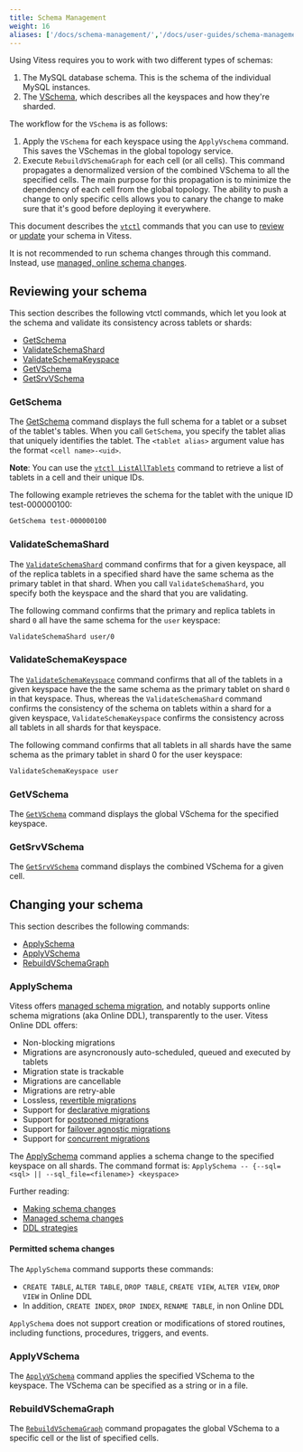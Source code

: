 ```yaml
---
title: Schema Management
weight: 16
aliases: ['/docs/schema-management/','/docs/user-guides/schema-management/','/docs/reference/schema-management/']
---
```


Using Vitess requires you to work with two different types of schemas:

1. The MySQL database schema. This is the schema of the individual MySQL instances.
2. The [VSchema](../vschema), which describes all the keyspaces and how they're sharded.

The workflow for the `VSchema` is as follows:

1. Apply the `VSchema` for each keyspace using the `ApplyVschema` command. This saves the VSchemas in the global topology service.
2. Execute `RebuildVSchemaGraph` for each cell (or all cells). This command propagates a denormalized version of the combined VSchema to all the specified cells. The main purpose for this propagation is to minimize the dependency of each cell from the global topology. The ability to push a change to only specific cells allows you to canary the change to make sure that it's good before deploying it everywhere.

This document describes the [`vtctl`](../../../reference/programs/vtctl/) commands that you can use to [review](#reviewing-your-schema) or [update](#changing-your-schema) your schema in Vitess.

It is not recommended to run schema changes through this command. Instead, use [managed, online schema changes](../../../user-guides/schema-changes/managed-online-schema-changes/).

## Reviewing your schema

This section describes the following vtctl commands, which let you look at the schema and validate its consistency across tablets or shards:

* [GetSchema](#getschema)
* [ValidateSchemaShard](#validateschemashard)
* [ValidateSchemaKeyspace](#validateschemakeyspace)
* [GetVSchema](#getvschema)
* [GetSrvVSchema](#getsrvvschema)

### GetSchema

The [GetSchema](../../programs/vtctl/schema-version-permissions#getschema) command displays the full schema for a tablet or a subset of the tablet's tables. When you call `GetSchema`, you specify the tablet alias that uniquely identifies the tablet. The `<tablet alias>` argument value has the format `<cell name>-<uid>`.

**Note**: You can use the [`vtctl ListAllTablets`](../../../reference/programs/vtctl/#listalltablets) command to retrieve a list of tablets in a cell and their unique IDs.

The following example retrieves the schema for the tablet with the unique ID test-000000100:

``` sh
GetSchema test-000000100
```

### ValidateSchemaShard

The [`ValidateSchemaShard`](../../../reference/programs/vtctl/#validateschemashard) command confirms that for a given keyspace, all of the replica tablets in a specified shard have the same schema as the primary tablet in that shard. When you call `ValidateSchemaShard`, you specify both the keyspace and the shard that you are validating.

The following command confirms that the primary and replica tablets in shard `0` all have the same schema for the `user` keyspace:

``` sh
ValidateSchemaShard user/0
```

### ValidateSchemaKeyspace

The [`ValidateSchemaKeyspace`](../../../reference/programs/vtctl/#validateschemakeyspace) command confirms that all of the tablets in a given keyspace have the the same schema as the primary tablet on shard `0` in that keyspace. Thus, whereas the `ValidateSchemaShard` command confirms the consistency of the schema on tablets within a shard for a given keyspace, `ValidateSchemaKeyspace` confirms the consistency across all tablets in all shards for that keyspace.

The following command confirms that all tablets in all shards have the same schema as the primary tablet in shard 0 for the user keyspace:

``` sh
ValidateSchemaKeyspace user
```

### GetVSchema

The [`GetVSchema`](../../../reference/programs/vtctl/#getvschema) command displays the global VSchema for the specified keyspace.

### GetSrvVSchema

The [`GetSrvVSchema`](../../../reference/programs/vtctl/#getsrvvschema) command displays the combined VSchema for a given cell.

## Changing your schema

This section describes the following commands:

* [ApplySchema](#applyschema)
* [ApplyVSchema](#applyvschema)
* [RebuildVSchemaGraph](#rebuildvschemagraph)

### ApplySchema

Vitess offers [managed schema migration](../../../user-guides/schema-changes/managed-online-schema-changes/), and notably supports online schema migrations (aka Online DDL), transparently to the user. Vitess Online DDL offers:

* Non-blocking migrations
* Migrations are asyncronously auto-scheduled, queued and executed by tablets
* Migration state is trackable
* Migrations are cancellable
* Migrations are retry-able
* Lossless, [revertible migrations](../../../user-guides/schema-changes/revertible-migrations/)
* Support for [declarative migrations](../../../user-guides/schema-changes/declarative-migrations/)
* Support for [postponed migrations](../../../user-guides/schema-changes/postponed-migrations/)
* Support for [failover agnostic migrations](../../../user-guides/schema-changes/recoverable-migrations/)
* Support for [concurrent migrations](../../../user-guides/schema-changes/concurrent-migrations/)

The [ApplySchema](../../../reference/programs/vtctl/schema-version-permissions/#applyschema) command applies a schema change to the specified keyspace on all shards. The command format is: `ApplySchema -- {--sql=<sql> || --sql_file=<filename>} <keyspace>`

Further reading:

* [Making schema changes](../../../user-guides/schema-changes/)
* [Managed schema changes](../../../user-guides/schema-changes/managed-online-schema-changes/)
* [DDL strategies](../../../user-guides/schema-changes/ddl-strategies/)

#### Permitted schema changes

The `ApplySchema` command supports these commands:

* `CREATE TABLE`, `ALTER TABLE`, `DROP TABLE`, `CREATE VIEW`, `ALTER VIEW`, `DROP VIEW` in Online DDL
* In addition, `CREATE INDEX`, `DROP INDEX`, `RENAME TABLE`, in non Online DDL

`ApplySchema` does not support creation or modifications of stored routines, including functions, procedures, triggers, and events.

### ApplyVSchema

The [`ApplyVSchema`](../../../reference/programs/vtctl/#applyvschema) command applies the specified VSchema to the keyspace. The VSchema can be specified as a string or in a file.

### RebuildVSchemaGraph

The [`RebuildVSchemaGraph`](../../../reference/programs/vtctl/#rebuildvschemagraph) command propagates the global VSchema to a specific cell or the list of specified cells.
